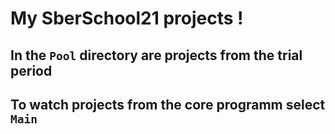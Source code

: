 # My SberSchool21 projects !
## In the ```Pool``` directory are projects from the trial period
## To watch projects from the core programm select ```Main```
